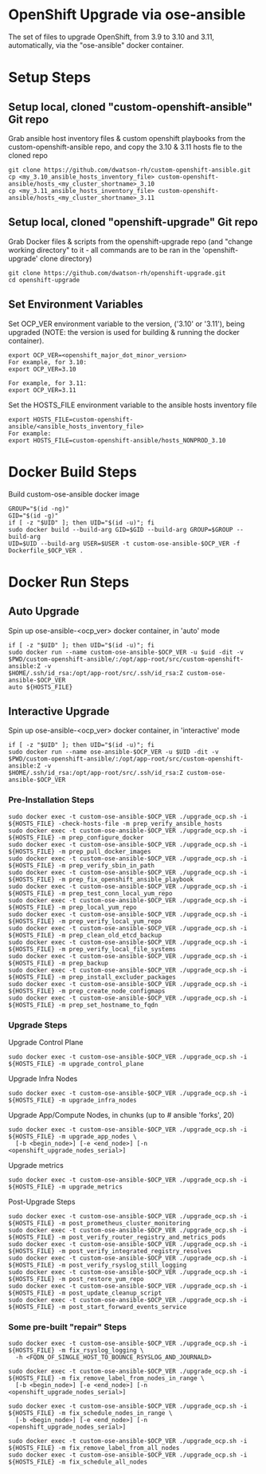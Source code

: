 # OpenShift Upgrade via ose-ansible 
The set of files to upgrade OpenShift, from 3.9 to 3.10 and 3.11, automatically, via the "ose-ansible" docker container.

# Setup Steps
## Setup local, cloned "custom-openshift-ansible" Git repo
Grab ansible host inventory files & custom openshift playbooks from the custom-openshift-ansible repo, and copy the 3.10 & 3.11 hosts fle to the cloned repo
```
git clone https://github.com/dwatson-rh/custom-openshift-ansible.git
cp <my_3.10_ansible_hosts_inventory_file> custom-openshift-ansible/hosts_<my_cluster_shortname>_3.10
cp <my_3.11_ansible_hosts_inventory_file> custom-openshift-ansible/hosts_<my_cluster_shortname>_3.11
```

## Setup local, cloned "openshift-upgrade" Git repo
Grab Docker files & scripts from the openshift-upgrade repo (and "change working directory" to it - all commands are to be ran in the
'openshift-upgrade' clone directory)
```
git clone https://github.com/dwatson-rh/openshift-upgrade.git
cd openshift-upgrade
```


## Set Environment Variables
Set OCP_VER environment variable to the version, ('3.10' or '3.11'), being upgraded (NOTE: the version is used for building & running the docker container).
```
export OCP_VER=<openshift_major_dot_minor_version>
For example, for 3.10:
export OCP_VER=3.10

For example, for 3.11:
export OCP_VER=3.11
```

Set the HOSTS_FILE environment variable to the ansible hosts inventory file
```
export HOSTS_FILE=custom-openshift-ansible/<ansible_hosts_inventory_file>
For example:
export HOSTS_FILE=custom-openshift-ansible/hosts_NONPROD_3.10
```
# Docker Build Steps
Build custom-ose-ansible docker image
```
GROUP="$(id -ng)"
GID="$(id -g)"
if [ -z "$UID" ]; then UID="$(id -u)"; fi
sudo docker build --build-arg GID=$GID --build-arg GROUP=$GROUP --build-arg
UID=$UID --build-arg USER=$USER -t custom-ose-ansible-$OCP_VER -f
Dockerfile_$OCP_VER .
```

# Docker Run Steps
## Auto Upgrade
Spin up ose-ansible-<ocp_ver> docker container, in 'auto' mode
```
if [ -z "$UID" ]; then UID="$(id -u)"; fi
sudo docker run --name custom-ose-ansible-$OCP_VER -u $uid -dit -v
$PWD/custom-openshift-ansible/:/opt/app-root/src/custom-openshift-ansible:Z -v
$HOME/.ssh/id_rsa:/opt/app-root/src/.ssh/id_rsa:Z custom-ose-ansible-$OCP_VER
auto ${HOSTS_FILE}
```

## Interactive Upgrade
Spin up ose-ansible-<ocp_ver> docker container, in 'interactive' mode
```
if [ -z "$UID" ]; then UID="$(id -u)"; fi
sudo docker run --name ose-ansible-$OCP_VER -u $UID -dit -v
$PWD/custom-openshift-ansible/:/opt/app-root/src/custom-openshift-ansible:Z -v
$HOME/.ssh/id_rsa:/opt/app-root/src/.ssh/id_rsa:Z custom-ose-ansible-$OCP_VER
```

### Pre-Installation Steps
```
sudo docker exec -t custom-ose-ansible-$OCP_VER ./upgrade_ocp.sh -i ${HOSTS_FILE} -check-hosts-file -m prep_verify_ansible_hosts
sudo docker exec -t custom-ose-ansible-$OCP_VER ./upgrade_ocp.sh -i ${HOSTS_FILE} -m prep_configure_docker
sudo docker exec -t custom-ose-ansible-$OCP_VER ./upgrade_ocp.sh -i ${HOSTS_FILE} -m prep_pull_docker_images
sudo docker exec -t custom-ose-ansible-$OCP_VER ./upgrade_ocp.sh -i ${HOSTS_FILE} -m prep_verify_sbin_in_path
sudo docker exec -t custom-ose-ansible-$OCP_VER ./upgrade_ocp.sh -i ${HOSTS_FILE} -m prep_fix_openshift_ansible_playbook
sudo docker exec -t custom-ose-ansible-$OCP_VER ./upgrade_ocp.sh -i ${HOSTS_FILE} -m prep_test_conn_local_yum_repo
sudo docker exec -t custom-ose-ansible-$OCP_VER ./upgrade_ocp.sh -i ${HOSTS_FILE} -m prep_local_yum_repo
sudo docker exec -t custom-ose-ansible-$OCP_VER ./upgrade_ocp.sh -i ${HOSTS_FILE} -m prep_verify_local_yum_repo
sudo docker exec -t custom-ose-ansible-$OCP_VER ./upgrade_ocp.sh -i ${HOSTS_FILE} -m prep_clean_old_etcd_backup
sudo docker exec -t custom-ose-ansible-$OCP_VER ./upgrade_ocp.sh -i ${HOSTS_FILE} -m prep_verify_local_file_systems
sudo docker exec -t custom-ose-ansible-$OCP_VER ./upgrade_ocp.sh -i ${HOSTS_FILE} -m prep_backup
sudo docker exec -t custom-ose-ansible-$OCP_VER ./upgrade_ocp.sh -i ${HOSTS_FILE} -m prep_install_excluder_packages
sudo docker exec -t custom-ose-ansible-$OCP_VER ./upgrade_ocp.sh -i ${HOSTS_FILE} -m prep_create_node_configmaps
sudo docker exec -t custom-ose-ansible-$OCP_VER ./upgrade_ocp.sh -i ${HOSTS_FILE} -m prep_set_hostname_to_fqdn
```
### Upgrade Steps

Upgrade Control Plane
```
sudo docker exec -t custom-ose-ansible-$OCP_VER ./upgrade_ocp.sh -i ${HOSTS_FILE} -m upgrade_control_plane
```
Upgrade Infra Nodes
```
sudo docker exec -t custom-ose-ansible-$OCP_VER ./upgrade_ocp.sh -i ${HOSTS_FILE} -m upgrade_infra_nodes
```
Upgrade App/Compute Nodes, in chunks (up to # ansible 'forks', 20)
```
sudo docker exec -t custom-ose-ansible-$OCP_VER ./upgrade_ocp.sh -i ${HOSTS_FILE} -m upgrade_app_nodes \
  [-b <begin_node>] [-e <end_node>] [-n <openshift_upgrade_nodes_serial>]
```

Upgrade metrics
```
sudo docker exec -t custom-ose-ansible-$OCP_VER ./upgrade_ocp.sh -i ${HOSTS_FILE} -m upgrade_metrics
```
Post-Upgrade Steps
```
sudo docker exec -t custom-ose-ansible-$OCP_VER ./upgrade_ocp.sh -i ${HOSTS_FILE} -m post_prometheus_cluster_monitoring
sudo docker exec -t custom-ose-ansible-$OCP_VER ./upgrade_ocp.sh -i ${HOSTS_FILE} -m post_verify_router_registry_and_metrics_pods
sudo docker exec -t custom-ose-ansible-$OCP_VER ./upgrade_ocp.sh -i ${HOSTS_FILE} -m post_verify_integrated_registry_resolves
sudo docker exec -t custom-ose-ansible-$OCP_VER ./upgrade_ocp.sh -i ${HOSTS_FILE} -m post_verify_rsyslog_still_logging
sudo docker exec -t custom-ose-ansible-$OCP_VER ./upgrade_ocp.sh -i ${HOSTS_FILE} -m post_restore_yum_repo
sudo docker exec -t custom-ose-ansible-$OCP_VER ./upgrade_ocp.sh -i ${HOSTS_FILE} -m post_update_cleanup_script
sudo docker exec -t custom-ose-ansible-$OCP_VER ./upgrade_ocp.sh -i ${HOSTS_FILE} -m post_start_forward_events_service
```

### Some pre-built "repair" Steps
```
sudo docker exec -t custom-ose-ansible-$OCP_VER ./upgrade_ocp.sh -i ${HOSTS_FILE} -m fix_rsyslog_logging \
  -h <FQDN_OF_SINGLE_HOST_TO_BOUNCE_RSYSLOG_AND_JOURNALD>

sudo docker exec -t custom-ose-ansible-$OCP_VER ./upgrade_ocp.sh -i ${HOSTS_FILE} -m fix_remove_label_from_nodes_in_range \
  [-b <begin_node>] [-e <end_node>] [-n <openshift_upgrade_nodes_serial>]

sudo docker exec -t custom-ose-ansible-$OCP_VER ./upgrade_ocp.sh -i ${HOSTS_FILE} -m fix_schedule_nodes_in_range \
  [-b <begin_node>] [-e <end_node>] [-n <openshift_upgrade_nodes_serial>]

sudo docker exec -t custom-ose-ansible-$OCP_VER ./upgrade_ocp.sh -i ${HOSTS_FILE} -m fix_remove_label_from_all_nodes
sudo docker exec -t custom-ose-ansible-$OCP_VER ./upgrade_ocp.sh -i ${HOSTS_FILE} -m fix_schedule_all_nodes
```


